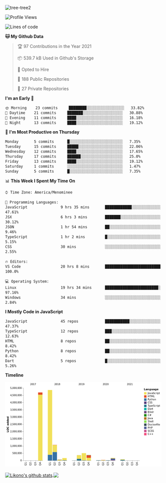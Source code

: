 ![tree-tree2](https://user-images.githubusercontent.com/15727947/99866266-688a6380-2b75-11eb-958b-273006b198d8.jpg)


<!--START_SECTION:waka-->
![Profile Views](http://img.shields.io/badge/Profile%20Views-0-blue)

![Lines of code](https://img.shields.io/badge/From%20Hello%20World%20I%27ve%20Written-12.4%20million%20lines%20of%20code-blue)

**🐱 My Github Data** 

> 🏆 97 Contributions in the Year 2021
 > 
> 📦 539.7 kB Used in Github's Storage 
 > 
> 💼 Opted to Hire
 > 
> 📜 188 Public Repositories 
 > 
> 🔑 27 Private Repositories  
 > 
**I'm an Early 🐤** 

```text
🌞 Morning    23 commits     ████████░░░░░░░░░░░░░░░░░   33.82% 
🌆 Daytime    21 commits     ███████░░░░░░░░░░░░░░░░░░   30.88% 
🌃 Evening    11 commits     ████░░░░░░░░░░░░░░░░░░░░░   16.18% 
🌙 Night      13 commits     ████░░░░░░░░░░░░░░░░░░░░░   19.12%

```
📅 **I'm Most Productive on Thursday** 

```text
Monday       5 commits      █░░░░░░░░░░░░░░░░░░░░░░░░   7.35% 
Tuesday      15 commits     █████░░░░░░░░░░░░░░░░░░░░   22.06% 
Wednesday    12 commits     ████░░░░░░░░░░░░░░░░░░░░░   17.65% 
Thursday     17 commits     ██████░░░░░░░░░░░░░░░░░░░   25.0% 
Friday       13 commits     ████░░░░░░░░░░░░░░░░░░░░░   19.12% 
Saturday     1 commits      ░░░░░░░░░░░░░░░░░░░░░░░░░   1.47% 
Sunday       5 commits      █░░░░░░░░░░░░░░░░░░░░░░░░   7.35%

```


📊 **This Week I Spent My Time On** 

```text
⌚︎ Time Zone: America/Menominee

💬 Programming Languages: 
JavaScript               9 hrs 35 mins       ████████████░░░░░░░░░░░░░   47.61% 
JSX                      6 hrs 3 mins        ███████░░░░░░░░░░░░░░░░░░   30.12% 
JSON                     1 hr 54 mins        ██░░░░░░░░░░░░░░░░░░░░░░░   9.46% 
TypeScript               1 hr 2 mins         █░░░░░░░░░░░░░░░░░░░░░░░░   5.15% 
CSS                      30 mins             ░░░░░░░░░░░░░░░░░░░░░░░░░   2.55%

🔥 Editors: 
VS Code                  20 hrs 8 mins       █████████████████████████   100.0%

💻 Operating System: 
Linux                    19 hrs 34 mins      ████████████████████████░   97.16% 
Windows                  34 mins             ░░░░░░░░░░░░░░░░░░░░░░░░░   2.84%

```

**I Mostly Code in JavaScript** 

```text
JavaScript               45 repos            ███████████░░░░░░░░░░░░░░   47.37% 
TypeScript               12 repos            ███░░░░░░░░░░░░░░░░░░░░░░   12.63% 
HTML                     8 repos             ██░░░░░░░░░░░░░░░░░░░░░░░   8.42% 
Python                   8 repos             ██░░░░░░░░░░░░░░░░░░░░░░░   8.42% 
Dart                     5 repos             █░░░░░░░░░░░░░░░░░░░░░░░░   5.26%

```


**Timeline**

![Chart not found](https://raw.githubusercontent.com/ianlikono/ianlikono/main/charts/bar_graph.png) 


<!--END_SECTION:waka-->


<a href="https://github.com/ianlikono">
  <img align="center" src="https://github-readme-stats.anuraghazra1.vercel.app/api?username=ianlikono&show_icons=true&include_all_commits=true&theme=material-palenight" alt="Likono's github stats" />
</a>
<a href="https://github.com/ianlikono">
  <img align="center" src="https://github-readme-stats.anuraghazra1.vercel.app/api/top-langs/?username=ianlikono&layout=compact&theme=material-palenight" />
</a>

